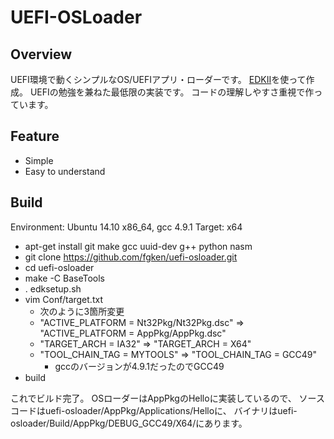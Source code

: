 UEFI-OSLoader
=============

## Overview
UEFI環境で動くシンプルなOS/UEFIアプリ・ローダーです。
[EDKII](https://github.com/tianocore/edk2)を使って作成。
UEFIの勉強を兼ねた最低限の実装です。
コードの理解しやすさ重視で作っています。

## Feature
* Simple
* Easy to understand

## Build
Environment: Ubuntu 14.10 x86_64, gcc 4.9.1
Target: x64
- apt-get install git make gcc uuid-dev g++ python nasm
- git clone https://github.com/fgken/uefi-osloader.git
- cd uefi-osloader
- make -C BaseTools
- . edksetup.sh
- vim Conf/target.txt
	- 次のように3箇所変更
	- "ACTIVE_PLATFORM = Nt32Pkg/Nt32Pkg.dsc" => "ACTIVE_PLATFORM = AppPkg/AppPkg.dsc"
	- "TARGET_ARCH = IA32" => "TARGET_ARCH = X64"
	- "TOOL_CHAIN_TAG = MYTOOLS" => "TOOL_CHAIN_TAG = GCC49"
		- gccのバージョンが4.9.1だったのでGCC49
- build

これでビルド完了。
OSローダーはAppPkgのHelloに実装しているので、
ソースコードはuefi-osloader/AppPkg/Applications/Helloに、
バイナリはuefi-osloader/Build/AppPkg/DEBUG_GCC49/X64/にあります。

